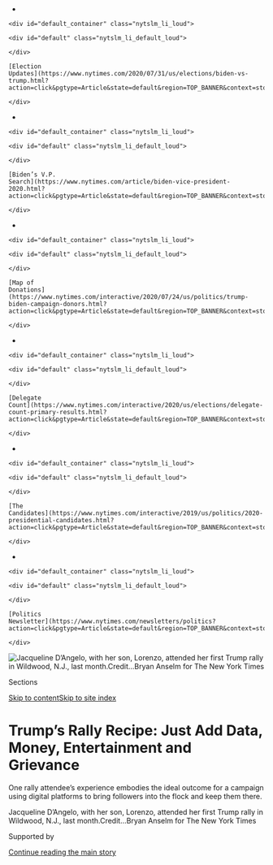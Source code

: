 <div id="app">

<div>

<div>

<div>

</div>

<div data-aria-hidden="false">

<div id="site-content" data-role="main">

<div>

<div class="css-1aor85t" style="opacity:0.000000001;z-index:-1;visibility:hidden">

<div class="css-1hqnpie">

<div class="css-epjblv">

<span class="css-17xtcya">[Politics](/section/politics)</span><span class="css-x15j1o">|</span><span class="css-fwqvlz">Trump’s
Rally Recipe: Just Add Data, Money, Entertainment and
Grievance</span>

</div>

<div class="css-k008qs">

<div class="css-1iwv8en">

<span class="css-18z7m18"></span>

<div>

</div>

</div>

<span class="css-1n6z4y">https://nyti.ms/3acpt1L</span>

<div class="css-1705lsu">

<div class="css-4xjgmj">

<div class="css-4skfbu" data-role="toolbar" data-aria-label="Social Media Share buttons, Save button, and Comments Panel with current comment count" data-testid="share-tools">

  - 
  - 
  - 
  - 
    
    <div class="css-6n7j50">
    
    </div>

  - 
  - 

</div>

</div>

</div>

</div>

</div>

</div>

<div id="NYT_TOP_BANNER_REGION" class="css-11qgg8s">

<div>

<div id="styln-elections-notifications-menu" class="section interactive-content interactive-size-medium css-1du2ztb">

<div class="css-17ih8de interactive-body">

<div class="nytslm_innerContainer" data-aria-live="polite">

<div class="nytslm_title">

</div>

  - 
    
    <div id="default_container" class="nytslm_li_loud">
    
    <div id="default" class="nytslm_li_default_loud">
    
    </div>
    
    [Election
    Updates](https://www.nytimes.com/2020/07/31/us/elections/biden-vs-trump.html?action=click&pgtype=Article&state=default&region=TOP_BANNER&context=storylines_menu)
    
    </div>

  - 
    
    <div id="default_container" class="nytslm_li_loud">
    
    <div id="default" class="nytslm_li_default_loud">
    
    </div>
    
    [Biden’s V.P.
    Search](https://www.nytimes.com/article/biden-vice-president-2020.html?action=click&pgtype=Article&state=default&region=TOP_BANNER&context=storylines_menu)
    
    </div>

  - 
    
    <div id="default_container" class="nytslm_li_loud">
    
    <div id="default" class="nytslm_li_default_loud">
    
    </div>
    
    [Map of
    Donations](https://www.nytimes.com/interactive/2020/07/24/us/politics/trump-biden-campaign-donors.html?action=click&pgtype=Article&state=default&region=TOP_BANNER&context=storylines_menu)
    
    </div>

  - 
    
    <div id="default_container" class="nytslm_li_loud">
    
    <div id="default" class="nytslm_li_default_loud">
    
    </div>
    
    [Delegate
    Count](https://www.nytimes.com/interactive/2020/us/elections/delegate-count-primary-results.html?action=click&pgtype=Article&state=default&region=TOP_BANNER&context=storylines_menu)
    
    </div>

  - 
    
    <div id="default_container" class="nytslm_li_loud">
    
    <div id="default" class="nytslm_li_default_loud">
    
    </div>
    
    [The
    Candidates](https://www.nytimes.com/interactive/2019/us/politics/2020-presidential-candidates.html?action=click&pgtype=Article&state=default&region=TOP_BANNER&context=storylines_menu)
    
    </div>

  - 
    
    <div id="default_container" class="nytslm_li_loud">
    
    <div id="default" class="nytslm_li_default_loud">
    
    </div>
    
    [Politics
    Newsletter](https://www.nytimes.com/newsletters/politics?action=click&pgtype=Article&state=default&region=TOP_BANNER&context=storylines_menu)
    
    </div>

</div>

</div>

</div>

</div>

</div>

<div id="fullBleedHeaderContent">

<div class="css-n4ws9g">

![<span class="css-16f3y1r e13ogyst0" data-aria-hidden="true">Jacqueline
D’Angelo, with her son, Lorenzo, attended her first Trump rally in
Wildwood, N.J., last
month.</span><span class="css-cnj6d5 e1z0qqy90" itemprop="copyrightHolder"><span class="css-1ly73wi e1tej78p0">Credit...</span><span><span>Bryan
Anselm for The New York
Times</span></span></span>](https://static01.nyt.com/images/2020/02/28/us/politics/00dc-supporter1/merlin_168053574_c3fbec96-7423-4dbc-ab1b-2bc57d9e6845-articleLarge.jpg?quality=75&auto=webp&disable=upscale)

</div>

<div class="css-3z92zw">

<div class="css-6cn7ki">

<div class="NYTAppHideMasthead css-1bcu9v6 e1suatyy0">

<div class="section css-1o1qe8k e1suatyy2">

<div class="css-cu5p7t er09x8g0">

<div class="css-6n7j50">

</div>

<span class="css-1dv1kvn">Sections</span>

[Skip to content](#site-content)[Skip to site
index](#site-index)

</div>

<div class="css-10698na e1huz5gh0">

</div>

</div>

</div>

<div class="css-1sojcmr ehdk2mb0">

# Trump’s Rally Recipe: Just Add Data, Money, Entertainment and Grievance

</div>

One rally attendee’s experience embodies the ideal outcome for a
campaign using digital platforms to bring followers into the flock and
keep them there.

</div>

</div>

<div class="css-nwzfg5 e1gnum310">

<span class="css-1f9pvn2 politics">Jacqueline D’Angelo, with her son,
Lorenzo, attended her first Trump rally in Wildwood, N.J., last
month.</span><span class="css-cnj6d5 e1z0qqy90" itemprop="copyrightHolder"><span class="css-1ly73wi e1tej78p0">Credit...</span><span><span>Bryan
Anselm for The New York Times</span></span></span>

</div>

<div id="sponsor-wrapper" class="css-1hyfx7x">

<div id="sponsor-slug" class="css-19vbshk">

Supported by

</div>

[Continue reading the main
story](#after-sponsor)

<div id="sponsor" class="ad sponsor-wrapper" style="text-align:center;height:100%;display:block">

</div>

<div id="after-sponsor">

</div>

</div>

<div class="css-1wx1auc e1gnum311">

<div class="css-18e8msd">

<div class="css-vp77d3 epjyd6m0">

<div class="css-1baulvz">

By [<span class="css-1baulvz last-byline" itemprop="name">Katie
Rogers</span>](https://www.nytimes.com/by/katie-rogers)

Photographs by
<span class="css-1baulvz last-byline" itemprop="name">Bryan
Anselm</span>

</div>

</div>

  - 
    
    <div class="css-ld3wwf e16638kd2">
    
    Feb. 27,
    2020
    
    </div>

  - 
    
    <div class="css-4xjgmj">
    
    <div class="css-d8bdto" data-role="toolbar" data-aria-label="Social Media Share buttons, Save button, and Comments Panel with current comment count" data-testid="share-tools">
    
      - 
      - 
      - 
      - 
        
        <div class="css-6n7j50">
        
        </div>
    
      - 
      - 
    
    </div>
    
    </div>

</div>

</div>

</div>

<div class="section meteredContent css-1r7ky0e" name="articleBody" itemprop="articleBody">

<div class="css-1fanzo5 StoryBodyCompanionColumn">

<div class="css-53u6y8">

WILDWOOD, N.J. — The president asked for nothing less than everything
they had.

“If you want your children to inherit the blessings that generations of
Americans have fought and died for to secure,” President Trump told a
crowd of supporters in Wildwood at one of a string of campaign rallies
he has held this winter, “we must devote everything that we have toward
victory in 2020.”

Sitting a few yards to the president’s right, a 53-year-old retired
police officer, Jacqueline D’Angelo, was taking Mr. Trump’s words to
heart. Sitting with her 14-year-old son, Lorenzo, she pumped her fists
as Mr. Trump’s voice rose and fell. She waved her made-for-TV sign —
“Women for Trump” — and jeered along with the crowd when the president
ran down the list of his villains: Democrats, Nancy Pelosi, the news
media, Nancy Pelosi again. Mostly, she was having fun.

[The rally last
month](https://www.nytimes.com/2020/01/28/us/politics/trump-new-jersey-rally.html)
was just like any of over 500 that Mr. Trump has hosted since announcing
his candidacy in 2015, but this one was special to Ms. D’Angelo because
it was her first. When she emerged from the rally, her cheeks were
flushed.

</div>

</div>

<div class="css-1fanzo5 StoryBodyCompanionColumn">

<div class="css-53u6y8">

“*That*,” she said, “was a release.”

For the campaign, it was a capture.

Ms. D’Angelo’s experience represents the ideal outcome for a campaign
that leads the way in using digital platforms to bring followers into
the flock and hoovering up crucial voter information once they get
there. Rallies like this one — and an upcoming one Friday night in North
Charleston, S.C. — turn out to be the crown jewels of data collection
for Mr. Trump’s campaign.

</div>

</div>

<div class="css-79elbk" data-testid="photoviewer-wrapper">

<div class="css-z3e15g" data-testid="photoviewer-wrapper-hidden">

</div>

<div class="css-1a48zt4 ehw59r15" data-testid="photoviewer-children">

![<span class="css-16f3y1r e13ogyst0" data-aria-hidden="true">Ms.
D’Angelo, to the left of Mr. Trump, at the rally. “That,” she said
afterward, “was a
release.”</span>](https://static01.nyt.com/images/2020/02/25/us/politics/00dc-supporter2/merlin_168053961_bb69d1bf-56f5-427a-bb5f-e14f333fed8c-articleLarge.jpg?quality=75&auto=webp&disable=upscale)

</div>

</div>

<div class="css-1fanzo5 StoryBodyCompanionColumn">

<div class="css-53u6y8">

## Step one: The data/ticket exchange

Campaign officials are open about viewing the rallies as data-mining
expeditions that can help create a red-hatted army of volunteers.

Ms. D’Angelo and her son, according to the campaign, were two of nearly
100,000 people who registered to attend the New Jersey rally, Mr.
Trump’s first in the state as president. To register for the rally,
she visited the campaign site, clicked a button, then turned over her
name, email address and phone number. She received two tickets in
return.

Ms. D’Angelo heard about the president’s appearance through a friend who
helps her operate a [pro-Trump Facebook
page](https://www.facebook.com/groups/517022238508560//) she created
before the 2018 midterm elections. Like most Facebook groups that
support Mr. Trump, hers is a cascade of links to conservative websites,
Trump White House social media posts and doctored photos of the
president’s enemies, including Ms. Pelosi.

For Ms. D’Angelo, hearing the president talk was validation of her
decision to vote for Mr. Trump in 2016. Watching his performance over
the past three years — particularly, she said, in securing America from
“illegal immigrants” — she has gone from someone who was raised
politically independent to someone who now says she believes that the
truth is to be trusted only if it comes from Mr.
Trump.

</div>

</div>

<div class="css-nvxo42 e73j0it0">

<div class="css-1xdhyk6 erfvjey0">

<span class="css-1ly73wi e1tej78p0">Image</span>

<div class="css-zjzyr8">

<div data-testid="lazyimage-container" style="height:257.77777777777777px">

</div>

</div>

</div>

<span class="css-16f3y1r e13ogyst0" data-aria-hidden="true">Representative
Jeff Van Drew, who switched parties to become a Republican, joined Mr.
Trump at the
rally.</span>

<div class="css-1xdhyk6 erfvjey0">

<span class="css-1ly73wi e1tej78p0">Image</span>

<div class="css-zjzyr8">

<div data-testid="lazyimage-container" style="height:257.77777777777777px">

</div>

</div>

</div>

<span class="css-16f3y1r e13ogyst0" data-aria-hidden="true">Supporters
waiting in line and posing with Trump campaign merchandise hours ahead
of the rally.</span>

</div>

<div class="css-1fanzo5 StoryBodyCompanionColumn">

<div class="css-53u6y8">

“I was on the fence like anybody else,” she said. But now, “it’s like a
leap of faith for me knowing he’s trying to do the right
thing.”

<div id="NYT_MAIN_CONTENT_1_REGION" class="css-9tf9ac">

<div>

<div id="styln-nfldraft-updates-block" class="section interactive-content interactive-size-medium css-1ftcdic">

<div class="css-17ih8de interactive-body">

<div id="styln-briefing-block" data-asset-id="">

<div class="briefing-block-header-section">

# [Latest Updates: 2020 Election](https://www.nytimes.com/2020/07/31/us/elections/biden-vs-trump.html?action=click&pgtype=Article&state=default&region=MAIN_CONTENT_1&context=storylines_live_updates)

<div class="briefing-block-ts">

Updated 2020-08-01T01:26:45.732Z

</div>

</div>

  - [Kamala Harris, a top vice-presidential contender, confronts double
    standards.](https://www.nytimes.com/2020/07/31/us/elections/biden-vs-trump.html?action=click&pgtype=Article&state=default&region=MAIN_CONTENT_1&context=storylines_live_updates#link-29fdff45)
  - [Karen Bass and Susan Rice are rising on Biden’s vice-presidential
    shortlist.](https://www.nytimes.com/2020/07/31/us/elections/biden-vs-trump.html?action=click&pgtype=Article&state=default&region=MAIN_CONTENT_1&context=storylines_live_updates#link-13ec3d9c)
  - [Trump says Russian bounties to kill U.S. troops ‘never took
    place.’](https://www.nytimes.com/2020/07/31/us/elections/biden-vs-trump.html?action=click&pgtype=Article&state=default&region=MAIN_CONTENT_1&context=storylines_live_updates#link-49e9a016)

<div class="briefing-block-footer">

<div class="briefing-block-footer-meta">

[See more
updates](https://www.nytimes.com/2020/07/31/us/elections/biden-vs-trump.html?action=click&pgtype=Article&state=default&region=MAIN_CONTENT_1&context=storylines_live_updates)

</div>

</div>

</div>

</div>

</div>

</div>

</div>

Her digital ticket request was just a drop in the campaign data
collection bucket. According to [a tweet by Brad
Parscale](https://twitter.com/parscale/status/1222317267716837386?lang=en),
the Trump campaign manager who publicly shares data after each rally,
the Wildwood event had 158,632 requested tickets. Of the 73,482 voters
identified by the campaign as seeking tickets, 10 percent did not vote
in 2016 and more than a quarter had at one point been registered as
Democrats. That last figure has campaign officials convinced that Mr.
Trump is attracting people who are disillusioned with the current slate
of presidential candidates, so the campaign cross-references the data it
collects from rallies with voter information collected by the Republican
National Committee.

“When someone signs up to go to a rally, we can match them up to our big
voter file,” said Tim Murtaugh, the campaign’s communications director.
“From that we can tell if they’ve voted recently, if they’re a
Republican or Democrat, did they move from a different state. When we
can identify someone as a supporter, that improves all of our modeling
and voter scoring.”

Republican strategists say those numbers reveal that the Trump campaign
is focusing not just on drawing in believers, but also on making sure
they turn out to vote in November.

“People can be vocal Republicans online and in person but never vote,”
Eric Wilson, a Republican digital strategist, said in an interview.
“Voters are not necessarily rational actors, and that’s why it’s
critical for the campaign to build a one-to-one relationship with
them.”

</div>

</div>

<div class="css-79elbk" data-testid="photoviewer-wrapper">

<div class="css-z3e15g" data-testid="photoviewer-wrapper-hidden">

</div>

<div class="css-1a48zt4 ehw59r15" data-testid="photoviewer-children">

<div class="css-1xdhyk6 erfvjey0">

<span class="css-1ly73wi e1tej78p0">Image</span>

<div class="css-zjzyr8">

<div data-testid="lazyimage-container" style="height:257.77777777777777px">

</div>

</div>

</div>

<span class="css-16f3y1r e13ogyst0" data-aria-hidden="true">The rally
had 158,632 requested tickets, according to the Trump campaign.</span>

</div>

</div>

<div class="css-1fanzo5 StoryBodyCompanionColumn">

<div class="css-53u6y8">

## Step two: Share views (and personal data)

During the 90 minutes or so that Mr. Trump is onstage at every rally, he
delivers what his campaign sees as its best product: a president who
reinforces a feeling that the news media and the Democratic Party refuse
to see anything positive about his administration or his supporters.

As she waited in line in Wildwood, Ms. D’Angelo was approached by a
Bikers for Trump member who was volunteering to collect names, addresses
and phone numbers from people in the crowd on behalf of the New Jersey
Republican Party. (Ms. D’Angelo told him she had already signed up.) She
groused with an acquaintance, James Toto, a local councilman who is
running for Atlantic County freeholder, over L.G.B.T.-friendly bathroom
policies in public schools.

Ms. D’Angelo also took time to check in on her pro-Trump Facebook page,
sometimes broadcasting live video for others back home. Many of its
members once worked in law enforcement, as did Ms. D’Angelo, an Army
veteran who is retired from the police force in Paterson, N.J. She now
collects a pension that she supplements with an auto body business she
runs with her husband in Brigantine, N.J.

At Mr. Trump’s rallies and campaign events, his words are fine-tuned to
appeal to white, Christian, blue-collar voters. Ms. D’Angelo, who is
white, said his overtures to the military and law enforcement
communities helped win her over. She cannot understand why anyone would
dislike Mr. Trump, a leader who, as she puts it, “has cojones.”

“The last time I experienced such a patriotic push was 9/11,” Ms.
D’Angelo said. “Apple pie. Baseball. Christmas. He really embodies the
traditions we hold so
dear.”

</div>

</div>

<div class="css-a7yk8a e73j0it0">

<div class="css-1xdhyk6 erfvjey0">

<span class="css-1ly73wi e1tej78p0">Image</span>

<div class="css-zjzyr8">

<div data-testid="lazyimage-container" style="height:515.5555555555555px">

</div>

</div>

</div>

<span class="css-16f3y1r e13ogyst0" data-aria-hidden="true">The campaign
identified 73,482 voters who requested tickets to the rally, 10 percent
of whom didn’t vote in
2016.</span>

<div class="css-1xdhyk6 erfvjey0">

<span class="css-1ly73wi e1tej78p0">Image</span>

<div class="css-zjzyr8">

<div data-testid="lazyimage-container" style="height:515.5555555555555px">

</div>

</div>

</div>

<span class="css-16f3y1r e13ogyst0" data-aria-hidden="true">A
Trump-branded teddy bear for sale outside the rally venue.</span>

</div>

<div class="css-1fanzo5 StoryBodyCompanionColumn">

<div class="css-53u6y8">

Christmas, as Ms. D’Angelo mentioned, is something Mr. Trump often
mentions at his rallies. He claims that he alone made it safe to say
“Merry Christmas” again. A “Make America Great Again” [collectible
ornament](https://shop.donaldjtrump.com/products/keep-america-great-collectible-ornament)
costs $60.

</div>

</div>

<div class="css-1fanzo5 StoryBodyCompanionColumn">

<div class="css-53u6y8">

Ms. D’Angelo likens staying updated on pro-Trump news on Facebook to
another full-time job. She and other supporters who look at such pages
are nearly [certain to encounter the countless
ads](https://www.nytimes.com/2019/10/20/us/elections/trump-campaign-ads-democrats.html)
the Trump campaign has used to flood the platform. Facebook’s
fact-checking rules [do not apply to political
ads](https://www.nytimes.com/2019/10/08/technology/facebook-trump-biden-ad.html),
letting candidates spread false or misleading claims.

“It usually stays with current events,” Ms. D’Angelo said of her own
page, “and it’s giving people a voice who can speak without
retaliation.”

Finding friendly faces nearly everywhere in the crowd, Ms. D’Angelo
complained with a stranger about the rough deal Mr. Trump got by
inheriting the Obama-era national deficit. When a reporter pointed out
that the president had actually [helped widen the national
debt](https://www.businessinsider.com/national-debt-deficit-trump-how-it-compares-obama-bush-clinton-2019-11)
— despite a campaign-trail pledge to erase it within eight years — she
said that Mr. Trump had come into the job with a lot on his plate.

“The thing is he’s also straightened things out,” Ms. D’Angelo said in
the president’s defense.

As she spoke, a message came on the Jumbotron asking Trump supporters to
text their phone number to the campaign to stay in touch.

The campaign has aggressively pushed text sign-ups across its digital
platforms in order to create a direct relationship with individual
supporters to ask them for small donations. The tactic has long been
used by political campaigns — 12 years ago, the Obama campaign [was
praised for its
leveraging](https://adage.com/article/btob/lessons-sms-marketing-obama-campaign/273955)
of SMS texting, by offering special merchandise and targeting voters in
specific areas with news about rallies and
events.

</div>

</div>

<div class="css-nvxo42 e73j0it0">

<div class="css-1xdhyk6 erfvjey0">

<span class="css-1ly73wi e1tej78p0">Image</span>

<div class="css-zjzyr8">

<div data-testid="lazyimage-container" style="height:257.77777777777777px">

</div>

</div>

</div>

<span class="css-16f3y1r e13ogyst0" data-aria-hidden="true">The Trump
campaign is adept at rolling out new lines of
merchandise.</span>

<div class="css-1xdhyk6 erfvjey0">

<span class="css-1ly73wi e1tej78p0">Image</span>

<div class="css-zjzyr8">

<div data-testid="lazyimage-container" style="height:257.77777777777777px">

</div>

</div>

</div>

<span class="css-16f3y1r e13ogyst0" data-aria-hidden="true">The campaign
has aggressively pushed text sign-ups across its digital
platforms.</span>

</div>

<div class="css-1fanzo5 StoryBodyCompanionColumn">

<div class="css-53u6y8">

But Teddy Goff, the Obama campaign’s former digital director, said the
Trump campaign had taken traditional digital tactics in a new direction
by spreading misinformation and news of the president’s latest political
skirmish — basically, keeping supporters angry enough to vote.

</div>

</div>

<div class="css-1fanzo5 StoryBodyCompanionColumn">

<div class="css-53u6y8">

The campaign’s messaging approach often warns of what might happen
should a Democrat win the 2020 election. “If Radical Democratic
candidates take back the Nation, they’ll ruin everything President Trump
has accomplished,” one recent email sent to supporters read, before
asking them to contribute money.

“I think the Trump campaign probably makes its people feel like they’re
being well served in that he validates all of their grievances,” Mr.
Goff said.

Ms. D’Angelo said her news diet included Twitter, Facebook and news
sites like the BBC and CNN — though later she added that “I can’t turn
it on” — and Fox News. Occasionally, she checks in on [QAnon, the
conspiracy
website](https://www.nytimes.com/2020/02/09/us/politics/qanon-trump-conspiracy-theory.html)
that has a noticeable presence at Trump rallies, to see what people are
saying, but she views it more as entertainment.

Ultimately, Ms. D’Angelo said, she takes bits and pieces from a variety
of websites, crafting her own view of the news, but only believes it if
it is confirmed by the president.

“I tune into the president every day, Fox every night,” Ms. D’Angelo
said. “At night it’s me and my husband. Fox comes on and we get up to
speed.”

## Step three: Just add money

After making it inside the Wildwoods Convention Center, Ms. D’Angelo
almost immediately encountered a table laden with Trump merchandise.
With $100, she bought T-shirts, bumper stickers and hats, before turning
around and spending $70 more on gifts for her brother. Along with her
American Express card, she also handed over her driver’s license, which
was scanned and put into a database for campaign
contributions.

</div>

</div>

<div class="css-nvxo42 e73j0it0">

<div class="css-1xdhyk6 erfvjey0">

<span class="css-1ly73wi e1tej78p0">Image</span>

<div class="css-zjzyr8">

<div data-testid="lazyimage-container" style="height:257.77777777777777px">

</div>

</div>

</div>

<span class="css-16f3y1r e13ogyst0" data-aria-hidden="true">Ms. D’Angelo
spent almost $200 on Trump
merchandise.</span>

<div class="css-1xdhyk6 erfvjey0">

<span class="css-1ly73wi e1tej78p0">Image</span>

<div class="css-zjzyr8">

<div data-testid="lazyimage-container" style="height:257.77777777777777px">

</div>

</div>

</div>

<span class="css-16f3y1r e13ogyst0" data-aria-hidden="true">Ms. D’Angelo
signing for her purchases, after handing over her driver’s
license.</span>

</div>

<div class="css-1fanzo5 StoryBodyCompanionColumn">

<div class="css-53u6y8">

The Trump campaign is [adept at rolling out new lines of
merchandise](https://www.nytimes.com/2019/09/13/us/politics/donald-trump-2020-campaign.html),
sometimes tailoring it to the latest social media outrage. Most of the
merchandise requests are routed through a company called Ace Specialties
in Lafayette, La., whose owner, Christl Mahfouz, can often be seen
mingling with fans outside Trump rallies.

Her team sells hats in exchange for money and the buyer’s voting data:
Each time supporters buy a T-shirt or a hat at a rally, a digital
interface prompts them to turn over their names, addresses and other
voter-specific information. This data is then logged as a donation to
the Trump Make America Great Again Committee and each person’s
contribution is saved for future Federal Election Commission reports,
according to a campaign official.

For Ms. D’Angelo, her purchases would serve another function: Wearing
them would give her pro-Trump protective armor after she left the bubble
of the rally for the outside world.

“There’s a whole army behind him,” Ms. D’Angelo said. “Even in New
Jersey.”

Roughly 10 hours after she arrived in Wildwood, the president took the
stage and launched into his familiar call-and-responses, reserving
special treatment for Democrats, whom he called “do nothing” and
“crazy.” Eventually, he landed on the news
media.

</div>

</div>

<div class="css-79elbk" data-testid="photoviewer-wrapper">

<div class="css-z3e15g" data-testid="photoviewer-wrapper-hidden">

</div>

<div class="css-1a48zt4 ehw59r15" data-testid="photoviewer-children">

<div class="css-1xdhyk6 erfvjey0">

<span class="css-1ly73wi e1tej78p0">Image</span>

<div class="css-zjzyr8">

<div data-testid="lazyimage-container" style="height:257.77777777777777px">

</div>

</div>

</div>

<span class="css-16f3y1r e13ogyst0" data-aria-hidden="true">“There’s a
whole army behind him,” Ms. D’Angelo said of Mr. Trump. “Even in New
Jersey.”</span>

</div>

</div>

<div class="css-1fanzo5 StoryBodyCompanionColumn">

<div class="css-53u6y8">

“Do you see the fakers back there?” Mr. Trump said, pointing to
reporters and camera people in a roped-off area. “Fake news.”

The president also spent time hammering home a key message: that he and
his family have sacrificed a life of luxury for him to be president. Ms.
D’Angelo heard that message loud and clear.

</div>

</div>

<div class="css-1fanzo5 StoryBodyCompanionColumn">

<div class="css-53u6y8">

“Sometimes he looks so tired and I go, ‘Ugh, look at him,’” Ms. D’Angelo
said. “He’s going through so much abuse to protect us. I know he’s
strong. I know he can take it. But compliment the man sometimes. I don’t
see anything he’s done wrong.”

By the time she left, the hours and money Ms. D’Angelo had spent in
Wildwood ended up solidifying her bond with a campaign — and a president
— who has prioritized his ability to connect with his supporters on an
emotional level. And after the rally, she knew her marching orders.

“We need to do everything to get him re-elected,” she said, “is what
we’re going to
do.”

</div>

</div>

</div>

<div>

</div>

<div>

</div>

<div id="NYT_BELOW_MAIN_CONTENT_REGION">

<div>

<div id="STLYN_guide_v1_STYLN_guide_a" class="section css-l08pwh interactive-content interactive-size-medium">

<div class="css-17ih8de interactive-body">

<div class="g-story g-freebird g-max-limit" data-preview-slug="styln-scroll-guide">

</div>

<div id="g-electionguide-id" class="g-electionguide">

<div class="g-electionguide-container">

<div class="g-electionguide-wrapper">

<div class="g-electionguide-logo">

</div>

# Our 2020 Election Guide

Updated July 31, 2020

  - 
    
    -----
    
    ## The Latest
    
      - President Trump’s assault on the Postal Service is intersecting
        with his attacks on mail-in voting. [Voting rights groups say it
        is a recipe for
        disaster.](https://www.nytimes.com/2020/07/31/us/politics/trump-usps-mail-delays.html?action=click&pgtype=Article&state=default&region=BELOW_MAIN_CONTENT&context=storylines_guide)

  - 
    
    -----
    
    ## Biden’s V.P. Search
    
      - [Here are 13
        women](https://www.nytimes.com/article/biden-vice-president-2020.html?action=click&pgtype=Article&state=default&region=BELOW_MAIN_CONTENT&context=storylines_guide)
        who have been under consideration to be Joe Biden’s running
        mate, and why each might be chosen — and might not be.

  - 
    
    -----
    
    ## Keep Up With Our Coverage
    
      - Get an
        [email](https://www.nytimes.com/newsletters/politics?action=click&pgtype=Article&state=default&region=BELOW_MAIN_CONTENT&context=storylines_guide)
        recapping the day’s news
    
    <!-- end list -->
    
      - Download our mobile app on
        [iOS](https://apps.apple.com/us/app/nytimes/id284862083?ls=1&mat_click_id=5c79ae7455014fd1bd66b5610c05b8f2-20191112-16948&referrer=mat_click_id%3D5c79ae7455014fd1bd66b5610c05b8f2-20191112-16948%26link_click_id%3D722930677036718082)
        and
        [Android](http://a.localytics.com/android?id=com.nytimes.android&referrer=utm_source%3Dother_nyt_mobile_web%26utm_medium%3DWeb%2520page%26utm_term%3DGeneral%2520Mobile%2520Page%26utm_campaign%3DNYT%2520Mobile%2520General%2520Page)
        and turn on Breaking News and Politics alerts

</div>

</div>

</div>

</div>

</div>

</div>

</div>

<div>

</div>

<div>

<div id="bottom-wrapper" class="css-1ede5it">

<div id="bottom-slug" class="css-l9onyx">

Advertisement

</div>

[Continue reading the main
story](#after-bottom)

<div id="bottom" class="ad bottom-wrapper" style="text-align:center;height:100%;display:block;min-height:90px">

</div>

<div id="after-bottom">

</div>

</div>

</div>

</div>

</div>

## Site Index

<div>

</div>

## Site Information Navigation

  - [© <span>2020</span> <span>The New York Times
    Company</span>](https://help.nytimes.com/hc/en-us/articles/115014792127-Copyright-notice)

<!-- end list -->

  - [NYTCo](https://www.nytco.com/)
  - [Contact
    Us](https://help.nytimes.com/hc/en-us/articles/115015385887-Contact-Us)
  - [Work with us](https://www.nytco.com/careers/)
  - [Advertise](https://nytmediakit.com/)
  - [T Brand Studio](http://www.tbrandstudio.com/)
  - [Your Ad
    Choices](https://www.nytimes.com/privacy/cookie-policy#how-do-i-manage-trackers)
  - [Privacy](https://www.nytimes.com/privacy)
  - [Terms of
    Service](https://help.nytimes.com/hc/en-us/articles/115014893428-Terms-of-service)
  - [Terms of
    Sale](https://help.nytimes.com/hc/en-us/articles/115014893968-Terms-of-sale)
  - [Site
    Map](https://spiderbites.nytimes.com)
  - [Help](https://help.nytimes.com/hc/en-us)
  - [Subscriptions](https://www.nytimes.com/subscription?campaignId=37WXW)

</div>

</div>

</div>

</div>
